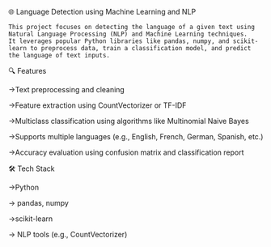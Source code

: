 🌐 Language Detection using Machine Learning and NLP

    This project focuses on detecting the language of a given text using Natural Language Processing (NLP) and Machine Learning techniques. 
    It leverages popular Python libraries like pandas, numpy, and scikit-learn to preprocess data, train a classification model, and predict the language of text inputs.


🔍 Features

   ->Text preprocessing and cleaning

   ->Feature extraction using CountVectorizer or TF-IDF

   ->Multiclass classification using algorithms like Multinomial Naive Bayes

   ->Supports multiple languages (e.g., English, French, German, Spanish, etc.)

   ->Accuracy evaluation using confusion matrix and classification report


🛠️ Tech Stack

  ->Python

  -> pandas, numpy

  ->scikit-learn

  -> NLP tools (e.g., CountVectorizer)
